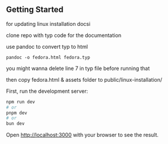 ## Getting Started

for updating linux installation docsi

clone repo with typ code for the documentation

use pandoc to convert typ to html

```
pandoc -o fedora.html fedora.typ 
```

you might wanna delete line 7 in typ file before running that 

then copy fedora.html & assets folder to public/linux-installation/

First, run the development server:

```bash
npm run dev
# or
pnpm dev
# or
bun dev
```

Open [http://localhost:3000](http://localhost:3000) with your browser to see the result.
